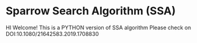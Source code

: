 # Sparrow Search Algorithm (SSA)
HI Welcome!
This is a PYTHON version of SSA algorithm 
Please check on <A novel swarm intelligence optimization approach:
sparrow search algorithm>
DOI:10.1080/21642583.2019.1708830
